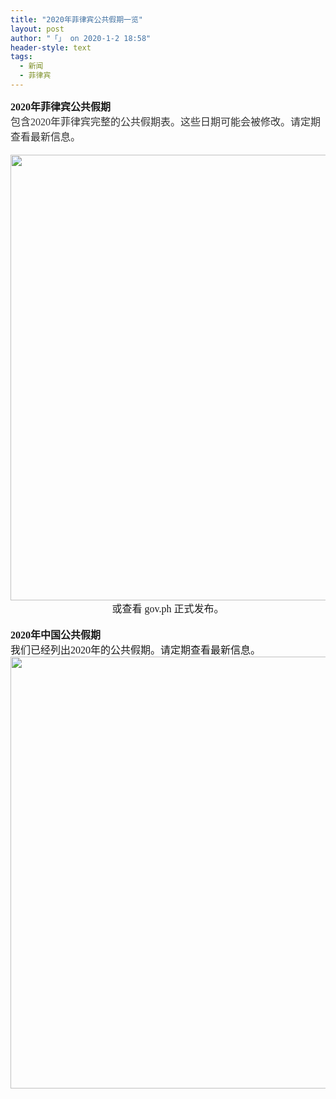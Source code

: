 ```yaml
---
title: "2020年菲律宾公共假期一览"
layout: post
author: "「」 on 2020-1-2 18:58"
header-style: text
tags:
  - 新闻
  - 菲律宾
---
```


<head></head>
<body>
 <font face="微软雅黑"><font size="3"><strong>2020年菲律宾公共假期</strong></font></font>
 <strong><font face="微软雅黑"><font size="3"><br> </font></font></strong> 
 <div align="left"> 
  <font style="color:rgb(51, 51, 51)"><font face="微软雅黑"><font size="3">包含2020年菲律宾完整的公共假期表。这些日期可能会被修改。请定期查看最新信息。</font></font></font> 
 </div> 
 <div align="left"> 
  <font style="color:rgb(51, 51, 51)"><font face="微软雅黑"><font size="3"><br> </font></font></font> 
 </div> 
 <div align="center"> 
  <font style="color:rgb(51, 51, 51)"><font face="微软雅黑"><font size="3"> 
     <ignore_js_op> 
      <img aid="1324580" src="https://bbs.boniu123.cc/data/attachment/forum/202001/02/101016ban3acqlcagacnlm.png" zoomfile="data/attachment/forum/202001/02/101016ban3acqlcagacnlm.png" file="data/attachment/forum/202001/02/101016ban3acqlcagacnlm.png" width="713" inpost="1"> 
      <div class="tip tip_4 aimg_tip" id="aimg_1324580_menu" style="position: absolute; display: none" disautofocus="true"> 
       <div class="xs0"> 
        <p><strong>假期.png</strong> <em class="xg1">(175.29 KB, 下载次数: 0)</em></p> 
        <p> <a href="forum.php?mod=attachment&amp;aid=MTMyNDU4MHxlN2YwOTEwNXwxNTc4MDU3Mjg1fDB8NTQ1MzUw&amp;nothumb=yes" target="_blank">下载附件</a> &nbsp;<a href="javascript:;" onclick="showWindow(this.id, this.getAttribute('url'), 'get', 0);" id="savephoto_1324580" url="home.php?mod=spacecp&amp;ac=album&amp;op=saveforumphoto&amp;aid=1324580&amp;handlekey=savephoto_1324580">保存到相册</a> </p> 
        <p class="xg1 y"><span title="2020-1-2 10:10">昨天&nbsp;10:10</span> 上传</p> 
       </div> 
       <div class="tip_horn"></div> 
      </div> 
     </ignore_js_op> </font></font></font> 
 </div> 
 <div align="center"> 
  <font face="微软雅黑"><font size="3">或查看 gov.ph 正式发布。</font></font> 
 </div> 
 <div align="center"> 
  <font face="微软雅黑"><font size="3"><br> </font></font> 
 </div>
 <font face="微软雅黑"><font size="3"><strong>2020年中国公共假期</strong></font></font>
 <strong><font face="微软雅黑"><font size="3"><br> </font></font></strong> 
 <div align="left"> 
  <font face="微软雅黑"><font size="3">我们已经列出2020年的公共假期。请定期查看最新信息。</font></font> 
 </div> 
 <div align="center"> 
  <font face="微软雅黑"><font size="3"> 
    <ignore_js_op> 
     <img aid="1324581" src="https://bbs.boniu123.cc/data/attachment/forum/202001/02/101017axnofunfkfuynnk5.png" zoomfile="data/attachment/forum/202001/02/101017axnofunfkfuynnk5.png" file="data/attachment/forum/202001/02/101017axnofunfkfuynnk5.png" width="691" inpost="1"> 
     <div class="tip tip_4 aimg_tip" id="aimg_1324581_menu" style="position: absolute; display: none" disautofocus="true"> 
      <div class="xs0"> 
       <p><strong>假期2.png</strong> <em class="xg1">(73.97 KB, 下载次数: 0)</em></p> 
       <p> <a href="forum.php?mod=attachment&amp;aid=MTMyNDU4MXxhOTRjZTI1ZXwxNTc4MDU3Mjg1fDB8NTQ1MzUw&amp;nothumb=yes" target="_blank">下载附件</a> &nbsp;<a href="javascript:;" onclick="showWindow(this.id, this.getAttribute('url'), 'get', 0);" id="savephoto_1324581" url="home.php?mod=spacecp&amp;ac=album&amp;op=saveforumphoto&amp;aid=1324581&amp;handlekey=savephoto_1324581">保存到相册</a> </p> 
       <p class="xg1 y"><span title="2020-1-2 10:10">昨天&nbsp;10:10</span> 上传</p> 
      </div> 
      <div class="tip_horn"></div> 
     </div> 
    </ignore_js_op> </font></font> 
 </div> 
 <div align="left"> 
  <font face="微软雅黑"><font size="3"><br> </font></font> 
 </div>
 <br> 
 <br> 
 <br>
</body>


